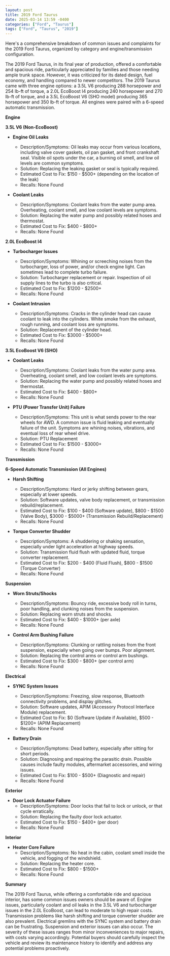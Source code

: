 ```yaml
---
layout: post
title: 2019 Ford Taurus
date: 2025-03-14 13:59 -0400
categories: ["Ford", "Taurus"]
tags: ["Ford", "Taurus", "2019"]
---
```

Here's a comprehensive breakdown of common issues and complaints for the 2019 Ford Taurus, organized by category and engine/transmission configuration.

The 2019 Ford Taurus, in its final year of production, offered a comfortable and spacious ride, particularly appreciated by families and those needing ample trunk space. However, it was criticized for its dated design, fuel economy, and handling compared to newer competitors. The 2019 Taurus came with three engine options: a 3.5L V6 producing 288 horsepower and 254 lb-ft of torque, a 2.0L EcoBoost I4 producing 240 horsepower and 270 lb-ft of torque, and a 3.5L EcoBoost V6 (SHO model) producing 365 horsepower and 350 lb-ft of torque. All engines were paired with a 6-speed automatic transmission.

**Engine**

**3.5L V6 (Non-EcoBoost)**

* **Engine Oil Leaks**
    * Description/Symptoms: Oil leaks may occur from various locations, including valve cover gaskets, oil pan gasket, and front crankshaft seal. Visible oil spots under the car, a burning oil smell, and low oil levels are common symptoms.
    * Solution: Replacing the leaking gasket or seal is typically required.
    * Estimated Cost to Fix: $150 - $500+ (depending on the location of the leak)
    * Recalls: None Found

* **Coolant Leaks**
    * Description/Symptoms: Coolant leaks from the water pump area. Overheating, coolant smell, and low coolant levels are symptoms.
    * Solution: Replacing the water pump and possibly related hoses and thermostat.
    * Estimated Cost to Fix: $400 - $800+
    * Recalls: None Found

**2.0L EcoBoost I4**

* **Turbocharger Issues**
    * Description/Symptoms: Whining or screeching noises from the turbocharger, loss of power, and/or check engine light.  Can sometimes lead to complete turbo failure.
    * Solution: Turbocharger replacement or repair.  Inspection of oil supply lines to the turbo is also critical.
    * Estimated Cost to Fix: $1200 - $2500+
    * Recalls: None Found

* **Coolant Intrusion**
    * Description/Symptoms: Cracks in the cylinder head can cause coolant to leak into the cylinders. White smoke from the exhaust, rough running, and coolant loss are symptoms.
    * Solution: Replacement of the cylinder head.
    * Estimated Cost to Fix: $3000 - $5000+
    * Recalls: None Found

**3.5L EcoBoost V6 (SHO)**

* **Coolant Leaks**
    * Description/Symptoms: Coolant leaks from the water pump area. Overheating, coolant smell, and low coolant levels are symptoms.
    * Solution: Replacing the water pump and possibly related hoses and thermostat.
    * Estimated Cost to Fix: $400 - $800+
    * Recalls: None Found

* **PTU (Power Transfer Unit) Failure**
    * Description/Symptoms:  This unit is what sends power to the rear wheels for AWD.  A common issue is fluid leaking and eventually failure of the unit. Symptoms are whining noises, vibrations, and eventual loss of rear wheel drive.
    * Solution: PTU Replacement
    * Estimated Cost to Fix: $1500 - $3000+
    * Recalls: None Found

**Transmission**

**6-Speed Automatic Transmission (All Engines)**

* **Harsh Shifting**
    * Description/Symptoms: Hard or jerky shifting between gears, especially at lower speeds.
    * Solution: Software updates, valve body replacement, or transmission rebuild/replacement.
    * Estimated Cost to Fix: $100 - $400 (Software update), $800 - $1500 (Valve Body), $3000 - $5000+ (Transmission Rebuild/Replacement)
    * Recalls: None Found

* **Torque Converter Shudder**
    * Description/Symptoms: A shuddering or shaking sensation, especially under light acceleration at highway speeds.
    * Solution: Transmission fluid flush with updated fluid, torque converter replacement.
    * Estimated Cost to Fix: $200 - $400 (Fluid Flush), $800 - $1500 (Torque Converter)
    * Recalls: None Found

**Suspension**

* **Worn Struts/Shocks**
    * Description/Symptoms: Bouncy ride, excessive body roll in turns, poor handling, and clunking noises from the suspension.
    * Solution: Replacing worn struts and shocks.
    * Estimated Cost to Fix: $400 - $1000+ (per axle)
    * Recalls: None Found

* **Control Arm Bushing Failure**
    * Description/Symptoms: Clunking or rattling noises from the front suspension, especially when going over bumps. Poor alignment.
    * Solution: Replacing the control arms or control arm bushings.
    * Estimated Cost to Fix: $300 - $800+ (per control arm)
    * Recalls: None Found

**Electrical**

* **SYNC System Issues**
    * Description/Symptoms: Freezing, slow response, Bluetooth connectivity problems, and display glitches.
    * Solution: Software updates, APIM (Accessory Protocol Interface Module) replacement.
    * Estimated Cost to Fix: $0 (Software Update if Available), $500 - $1200+ (APIM Replacement)
    * Recalls: None Found

* **Battery Drain**
    * Description/Symptoms: Dead battery, especially after sitting for short periods.
    * Solution: Diagnosing and repairing the parasitic drain. Possible causes include faulty modules, aftermarket accessories, and wiring issues.
    * Estimated Cost to Fix: $100 - $500+ (Diagnostic and repair)
    * Recalls: None Found

**Exterior**

* **Door Lock Actuator Failure**
    * Description/Symptoms: Door locks that fail to lock or unlock, or that cycle erratically.
    * Solution: Replacing the faulty door lock actuator.
    * Estimated Cost to Fix: $150 - $400+ (per door)
    * Recalls: None Found

**Interior**

* **Heater Core Failure**
    * Description/Symptoms: No heat in the cabin, coolant smell inside the vehicle, and fogging of the windshield.
    * Solution: Replacing the heater core.
    * Estimated Cost to Fix: $800 - $1500+
    * Recalls: None Found

**Summary**

The 2019 Ford Taurus, while offering a comfortable ride and spacious interior, has some common issues owners should be aware of. Engine issues, particularly coolant and oil leaks in the 3.5L V6 and turbocharger issues in the 2.0L EcoBoost, can lead to moderate to high repair costs. Transmission problems like harsh shifting and torque converter shudder are also prevalent. Electrical gremlins with the SYNC system and battery drain can be frustrating. Suspension and exterior issues can also occur. The severity of these issues ranges from minor inconveniences to major repairs, with costs varying accordingly. Potential buyers should carefully inspect the vehicle and review its maintenance history to identify and address any potential problems proactively.

